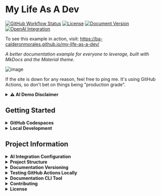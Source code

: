 # My Life As A Dev

[![GitHub Workflow Status](https://img.shields.io/github/actions/workflow/status/BA-CalderonMorales/my-life-as-a-dev/github_pages.yml?branch=main&label=build)](https://github.com/BA-CalderonMorales/my-life-as-a-dev/actions)
[![License](https://img.shields.io/github/license/BA-CalderonMorales/my-life-as-a-dev)](https://github.com/BA-CalderonMorales/my-life-as-a-dev/blob/main/LICENSE)
[![Document Version](https://img.shields.io/badge/docs-latest-blue)](https://ba-calderonmorales.github.io/my-life-as-a-dev/)
[![OpenAI Integration](https://img.shields.io/badge/AI%20Integration-OpenAI-brightgreen)](https://ba-calderonmorales.github.io/my-life-as-a-dev/ai-demo/)

To see this example in action, visit: https://ba-calderonmorales.github.io/my-life-as-a-dev/

_A better documentation example for everyone to leverage, built with MkDocs and the Material theme._

![image](https://github.com/user-attachments/assets/c0ac59b7-203f-4e78-9dcb-976e6f945304)

If the site is down for any reason, feel free to ping me. It's using GitHub Actions, so don't bet on things being "production grade".

<details>
   <summary><b>⚠️ AI Demo Disclaimer</b></summary>
   The AI integration feature in this repository is for demonstration purposes. When using the [AI Demo](/ai-demo/), you'll need to provide your own OpenAI API key. Please note that OpenAI API usage incurs costs based on token consumption. This project is not responsible for any charges you may incur while using your API key. Always monitor your usage at [OpenAI's usage dashboard](https://platform.openai.com/usage).
</details>

## Getting Started

<details>
<summary><b>GitHub Codespaces</b></summary>

This repository is configured for GitHub Codespaces, allowing you to start working with the documentation instantly in your browser.

1. Click the green "Code" button on the GitHub repository page
2. Select "Open with Codespaces"
3. Click "New codespace" to launch a new environment
4. Once your Codespace is ready, run the simplified CLI wrapper script:
   ```bash
   ./doc-cli.sh
   ```
   This script will:
   - Automatically compile all Rust tools to ensure they're up to date
   - Display an interactive menu to choose which tool to run
   - Allow you to select "startup" to set up the development environment

   You can also directly specify which tool to run:
   ```bash
   ./doc-cli.sh startup
   ```
</details>

<details>
<summary><b>Local Development</b></summary>

### Prerequisites
- Python 3.10 or higher
- pip (Python package manager)

### Installation

1. Clone the repository:
   ```bash
   git clone https://github.com/BA-CalderonMorales/my-life-as-a-dev.git
   cd my-life-as-a-dev
   ```

2. Create and activate a virtual environment (optional but recommended):
   ```bash
   python -m venv venv
   source venv/bin/activate  # On Windows: venv\Scripts\activate
   ```

3. Install MkDocs and all dependencies:
   ```bash
   pip install --upgrade pip
   pip install -r requirements.txt
   ```

4. Install the project in development mode to ensure plugins are available:
   ```bash
   pip install -e .
   ```

### Building and Serving Locally

- **Start the development server:**
  ```bash
  # Ensure PYTHONPATH includes current directory for custom plugins
  export PYTHONPATH=$PYTHONPATH:$(pwd) && mkdocs serve
  
  # On Windows PowerShell:
  # $env:PYTHONPATH="$env:PYTHONPATH;$(pwd)"; mkdocs serve
  ```
  This will launch a local server at http://127.0.0.1:8000/

- **Build the documentation:**
  ```bash
  # Ensure PYTHONPATH includes current directory for custom plugins
  export PYTHONPATH=$PYTHONPATH:$(pwd) && mkdocs build --verbose
  
  # On Windows PowerShell:
  # $env:PYTHONPATH="$env:PYTHONPATH;$(pwd)"; mkdocs build --verbose
  ```
  The static site will be generated in the `site` directory

- **All-in-one commands:**
  ```bash
  # For development server (Linux/macOS):
  pip install -e . && export PYTHONPATH=$PYTHONPATH:$(pwd) && mkdocs serve
  
  # For building (Linux/macOS):
  pip install -e . && export PYTHONPATH=$PYTHONPATH:$(pwd) && mkdocs build --verbose
  
  # For Windows PowerShell:
  # pip install -e .; $env:PYTHONPATH="$env:PYTHONPATH;$(pwd)"; mkdocs serve
  ```

### Verifying Plugin Installation
To verify that the custom plugin is properly installed:
```bash
python -c "import sys; import mkdocs_plugins; print(f'Plugin module found at: {mkdocs_plugins.__file__}')"
```
</details>

## Project Information

<details>
<summary><b>AI Integration Configuration</b></summary>

This project includes AI-powered content generation capabilities using OpenAI's API. To use these features, you need to configure your OpenAI API key.

### Setting Up Your API Key

For security reasons, your API key should not be committed to version control. Instead, use one of these methods:

#### 1. Using a .env File (Recommended for Local Development)

Create a `.env` file in the root directory of the project:

```bash
# In .env file
OPENAI_API_KEY=your_openai_api_key_here
```

Make sure to add `.env` to your `.gitignore` file to prevent accidentally committing your API key.

#### 2. Using Environment Variables

Set the environment variable directly in your terminal:

```bash
# For Linux/macOS
export OPENAI_API_KEY=your_openai_api_key_here

# For Windows (Command Prompt)
set OPENAI_API_KEY=your_openai_api_key_here

# For Windows (PowerShell)
$env:OPENAI_API_KEY="your_openai_api_key_here"
```

#### 3. Using Browser Storage (Coming Soon)

In future releases, we'll add support for securely storing your API key in your browser's localStorage with encryption.

### Verifying Your Configuration

You can verify that your API key is correctly configured by:

1. Starting the MkDocs development server: `mkdocs serve`
2. Checking the console logs for a message saying "AI Plugin: API key found in environment variables"
3. Visiting the [AI Demo page](/ai-demo/) to test the AI features

### Rate Limiting & Token Usage

Please be aware that the OpenAI API has rate limits and token usage costs. The AI plugin is designed to be efficient, but be mindful of your API usage.
</details>

<details>
<summary><b>Project Structure</b></summary>

```
mkdocs.yml         # MkDocs configuration file
docs/
├── index.md       # Homepage
└── repositories/  # Repository documentation
    └── index.md   # Repository index
```
</details>

<details>
<summary><b>Documentation Versioning</b></summary>

This project uses MkDocs with the mike plugin for versioned documentation. The documentation is automatically deployed to GitHub Pages when changes are pushed to the main branch.

### How to Create a New Version

To create a new version of the documentation:

1. Make sure all your changes are committed and pushed to the main branch.

2. Run the version bumping script:
   ```bash
   ./scripts/bump-version.sh
   ```

3. Select the type of version bump you want to make:
   - Major (x.0.0): For significant changes
   - Minor (0.x.0): For new features
   - Patch (0.0.x): For bug fixes and minor updates

4. Confirm your selection when prompted.

5. The script will:
   - Create a new Git tag with the version
   - Push the tag to the remote repository
   - Update the local versions.json file (if it exists)

6. The GitHub Actions workflow will automatically:
   - Build the documentation with the new version
   - Deploy it to GitHub Pages
   - Update version selectors in the documentation

### Available Versions

The documentation maintains multiple versions that can be accessed from the version selector in the navigation. This allows users to view documentation for specific releases of the project.
</details>

<details>
<summary><b>Testing GitHub Actions Locally</b></summary>

This project includes a test workflow that can be run locally using [Act](https://github.com/nektos/act), allowing you to verify the behavior of the GitHub Actions workflow before pushing changes.

### Installing Act

```bash
# macOS (using Homebrew)
brew install act

# Linux
curl -s https://raw.githubusercontent.com/nektos/act/master/install.sh | sudo bash

# Windows (using Chocolatey)
choco install act-cli
```

### Running the Test Workflow

To test the documentation versioning workflow locally:

```bash
# Run with default parameters
act -j test_docs -w .github/workflows/test_github_pages.yml

# Run with a specific version
act -j test_docs -w .github/workflows/test_github_pages.yml -P version=1.2.3
```

This will simulate the GitHub Actions workflow and show you what would happen during the actual deployment, including:

1. Building the MkDocs site
2. Running mike commands in dry-run mode
3. Displaying what versions would be created

The test workflow is non-destructive and won't push any changes to your repository or deploy actual documentation.
</details>

<details>
<summary><b>Documentation CLI Tool</b></summary>

This project includes a unified command-line tool written in Rust for managing documentation workflows. The tool provides a consistent interface for common tasks related to development, versioning, and deployment.

### Using the CLI Tool

You can run the Documentation CLI tool using:

```bash
./scripts/target/release/doc-cli
```

Or with a specific command:

```bash
./scripts/target/release/doc-cli [command]
```

### Available Commands

The tool supports the following commands:

- **startup**: Start the development environment
  - Sets up MkDocs with mike for versioned documentation
  - Installs required dependencies
  - Starts the documentation server
  - Example: `doc-cli startup`

- **bump-version**: Bump the documentation version
  - Creates a new Git tag with semantic versioning
  - Offers options to deploy the new version
  - Can set a version as the "latest" alias
  - Example: `doc-cli bump-version`

- **deploy**: Deploy all documentation versions
  - Deploys all versions from Git tags to GitHub Pages
  - Avoids redeploying versions that are already present
  - Supports force-redeployment with the `-f` or `--force` flag
  - Example: `doc-cli deploy` or `doc-cli deploy --force`

- **help**: Show detailed help information
  - Displays usage information for all commands
  - Example: `doc-cli help`

### Interactive Menu

Running the tool without any arguments launches an interactive menu where you can select the operation you want to perform.

### Implementation Details

The CLI tool is written in Rust for performance and reliability. It replaces the original shell scripts with a more robust implementation that follows software engineering best practices:

- **SOLID principles**: Each command is encapsulated in its own module with a single responsibility
- **DRY (Don't Repeat Yourself)**: Common functionality is abstracted into reusable components
- **Error handling**: Comprehensive error handling with informative messages
- **User experience**: Color-coded output and clear progress indicators

### CLI Wrapper Script

For convenience, a wrapper script `doc-cli.sh` is provided. This script simplifies the usage of the CLI tool by:

- Automatically compiling all Rust tools to ensure they're up to date
- Displaying an interactive menu to choose which tool to run
- Allowing direct execution of specific commands, e.g., `./doc-cli.sh startup`

First, you'll need to make the script executable (this only needs to be done once):

```bash
chmod +x ./doc-cli.sh
```

Then you can use it as follows:

```bash
# Launch interactive menu
./doc-cli.sh

# Run a specific command
./doc-cli.sh startup
```

</details>

<details>
<summary><b>Contributing</b></summary>

1. Fork the repository
2. Create your feature branch (`git checkout -b feature/amazing-feature`)
3. Commit your changes (`git commit -m 'Add some amazing feature'`)
4. Push to the branch (`git push origin feature/amazing-feature`)
5. Open a Pull Request
</details>

<details>
<summary><b>License</b></summary>

This project is licensed under the Apache License 2.0 - see the [LICENSE](LICENSE) file for details.
</details>
